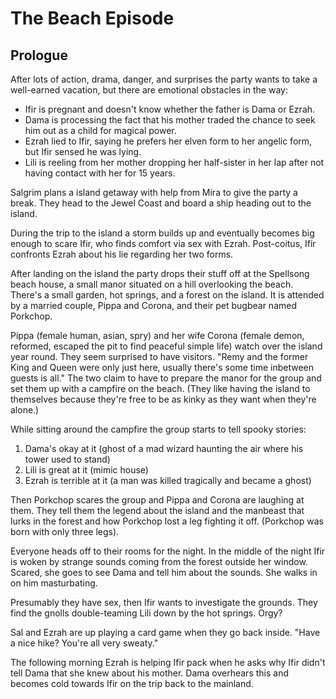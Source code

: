 # The Beach Episode

## Prologue
After lots of action, drama, danger, and surprises the party wants to take a well-earned vacation, but there are emotional obstacles in the way:

- Ifir is pregnant and doesn't know whether the father is Dama or Ezrah.
- Dama is processing the fact that his mother traded the chance to seek him out as a child for magical power.
- Ezrah lied to Ifir, saying he prefers her elven form to her angelic form, but Ifir sensed he was lying.
- Lili is reeling from her mother dropping her half-sister in her lap after not having contact with her for 15 years.

Salgrim plans a island getaway with help from Mira to give the party a break. They head to the Jewel Coast and board a ship heading out to the island.

During the trip to the island a storm builds up and eventually becomes big enough to scare Ifir, who finds comfort via sex with Ezrah. Post-coitus, Ifir confronts Ezrah about his lie regarding her two forms.

After landing on the island the party drops their stuff off at the Spellsong beach house, a small manor situated on a hill overlooking the beach. There's a small garden, hot springs, and a forest on the island. It is attended by a married couple, Pippa and Corona, and their pet bugbear named Porkchop.

Pippa (female human, asian, spry) and her wife Corona (female demon, reformed, escaped the pit to find peaceful simple life) watch over the island year round. They seem surprised to have visitors. "Remy and the former King and Queen were only just here, usually there's some time inbetween guests is all." The two claim to have to prepare the manor for the group and set them up with a campfire on the beach. (They like having the island to themselves because they're free to be as kinky as they want when they're alone.)

While sitting around the campfire the group starts to tell spooky stories:

1. Dama's okay at it (ghost of a mad wizard haunting the air where his tower used to stand)
2. Lili is great at it (mimic house)
3. Ezrah is terrible at it (a man was killed tragically and became a ghost)

Then Porkchop scares the group and Pippa and Corona are laughing at them. They tell them the legend about the island and the manbeast that lurks in the forest and how Porkchop lost a leg fighting it off. (Porkchop was born with only three legs).

Everyone heads off to their rooms for the night. In the middle of the night Ifir is woken by strange sounds coming from the forest outside her window. Scared, she goes to see Dama and tell him about the sounds. She walks in on him masturbating.

Presumably they have sex, then Ifir wants to investigate the grounds. They find the gnolls double-teaming Lili down by the hot springs. Orgy?

Sal and Ezrah are up playing a card game when they go back inside. "Have a nice hike? You're all very sweaty."

The following morning Ezrah is helping Ifir pack when he asks why Ifir didn't tell Dama that she knew about his mother. Dama overhears this and becomes cold towards Ifir on the trip back to the mainland.